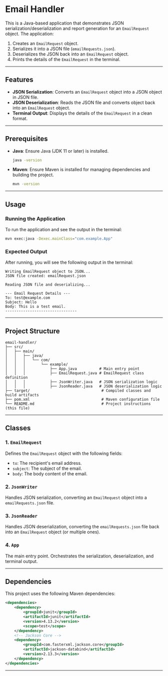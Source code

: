 
# Email Handler

This is a Java-based application that demonstrates JSON serialization/deserialization and report generation for an `EmailRequest` object. The application:

1. Creates an `EmailRequest` object.
2. Serializes it into a JSON file (`emailRequests.json`).
3. Deserializes the JSON back into an `EmailRequest` object.
4. Prints the details of the `EmailRequest` in the terminal.

---

## Features

- **JSON Serialization**: Converts an `EmailRequest` object into a JSON object in JSON file.
- **JSON Deserialization**: Reads the JSON file and converts object back into an `EmailRequest` object.
- **Terminal Output**: Displays the details of the `EmailRequest` in a clean format.

---

## Prerequisites

- **Java**: Ensure Java (JDK 11 or later) is installed.
  ```bash
  java -version
  ```
- **Maven**: Ensure Maven is installed for managing dependencies and building the project.
  ```bash
  mvn -version
  ```

---

## Usage

### Running the Application

To run the application and see the output in the terminal:

```bash
mvn exec:java -Dexec.mainClass="com.example.App"
```

### Expected Output

After running, you will see the following output in the terminal:

```
Writing EmailRequest object to JSON...
JSON file created: emailRequest.json

Reading JSON file and deserializing...

--- Email Request Details ---
To: test@example.com
Subject: Hello
Body: This is a test email.
--------------------------------
```

---

## Project Structure

```
email-handler/
├── src/
│   ├── main/
│   │   ├── java/
│   │   │   └── com/
│   │   │       └── example/
│   │   │           ├── App.java          # Main entry point
│   │   │           ├── EmailRequest.java # EmailRequest class definition
│   │   │           ├── JsonWriter.java   # JSON serialization logic
│   │   │           ├── JsonReader.java   # JSON deserialization logic
├── target/                                # Compiled classes and build artifacts
├── pom.xml                                # Maven configuration file
└── README.md                              # Project instructions (this file)
```

---

## Classes

### 1. `EmailRequest`
Defines the `EmailRequest` object with the following fields:
- `to`: The recipient's email address.
- `subject`: The subject of the email.
- `body`: The body content of the email.

### 2. `JsonWriter`
Handles JSON serialization, converting an `EmailRequest` object into a `emailRequests.json` file.

### 3. `JsonReader`
Handles JSON deserialization, converting the `emailRequests.json` file back into an `EmailRequest` object (or multiple ones).

### 4. `App`
The main entry point. Orchestrates the serialization, deserialization, and terminal output.

---

## Dependencies

This project uses the following Maven dependencies:

```xml
<dependencies>
    <dependency>
        <groupId>junit</groupId>
        <artifactId>junit</artifactId>
        <version>4.13.2</version>
        <scope>test</scope>
    </dependency>
    <!-- Jackson Core -->
    <dependency>
        <groupId>com.fasterxml.jackson.core</groupId>
        <artifactId>jackson-databind</artifactId>
        <version>2.13.3</version>
    </dependency>
</dependencies>
```

---


